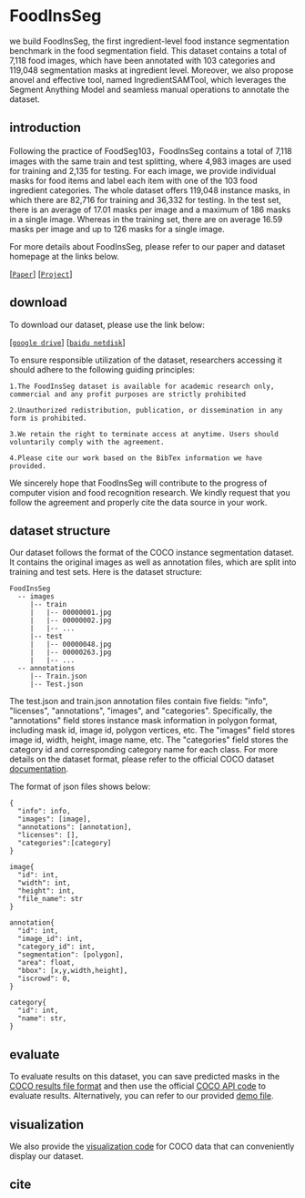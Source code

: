 # FoodInsSeg

we build FoodInsSeg, the first ingredient-level food instance segmentation benchmark in the food segmentation field. This dataset contains a total of 7,118 food images, which have been annotated with 103 categories and 119,048 segmentation masks at ingredient level. Moreover, we also propose anovel and effective tool, named IngredientSAMTool, which leverages the Segment Anything Model and seamless manual operations to annotate the dataset.

## introduction

Following the practice of FoodSeg103，FoodInsSeg contains a total of 7,118 images with the same train and test splitting, where 4,983 images are used for training and 2,135 for testing. For each image, we provide individual masks for food items and label each item with one of the 103 food ingredient categories. The whole dataset offers 119,048 instance masks, in which there are 82,716 for training and 36,332 for testing. In the test set, there is an average of 17.01 masks per image and a maximum of 186 masks in a single image. Whereas in the training set, there are on average 16.59 masks per image and up to 126 masks for a single image.

For more details about FoodInsSeg, please refer to our paper and dataset homepage at the links below. 

[[`Paper`]()] 
[[`Project`](https://laura990501.github.io/FoodInsSeg_dataset/)]
## download
To download our dataset, please use the link below:

[[`google drive`](https://drive.google.com/drive/folders/19ooGlULRv1BNXS9_ZS2NdlXWewVI6ORX)]
[[`baidu netdisk`](https://pan.baidu.com/share/init?surl=Rdb8CHZclrmf5-Gy1xZQ0w&pwd=vzxj)]

To ensure responsible utilization of the dataset, researchers accessing it should adhere to the following guiding principles:

    1.The FoodInsSeg dataset is available for academic research only, commercial and any profit purposes are strictly prohibited
    
    2.Unauthorized redistribution, publication, or dissemination in any form is prohibited.
    
    3.We retain the right to terminate access at anytime. Users should voluntarily comply with the agreement.
    
    4.Please cite our work based on the BibTex information we have provided.

We sincerely hope that FoodInsSeg will contribute to the progress of computer vision and food recognition research. We kindly request that you follow the agreement and properly cite the data source in your work.
## dataset structure

Our dataset follows the format of the COCO instance segmentation dataset. It contains the original images as well as annotation files, which are split into training and test sets. Here is the dataset structure: 
````
FoodInsSeg
  -- images
     |-- train
     |   |-- 00000001.jpg
     |   |-- 00000002.jpg 
     |   |-- ...  
     |-- test
     |   |-- 00000048.jpg
     |   |-- 00000263.jpg
     |   |-- ... 
  -- annotations
     |-- Train.json
     |-- Test.json
````

The test.json and train.json annotation files contain five fields: "info", "licenses", "annotations", "images", and "categories". Specifically, the "annotations" field stores instance mask information in polygon format, including mask id, image id, polygon vertices, etc. The "images" field stores image id, width, height, image name, etc. The "categories" field stores the category id and corresponding category name for each class. For more details on the dataset format, please refer to the official COCO dataset [documentation](https://cocodataset.org/#format-data). 

The format of json files shows below:

````
{
  "info": info,
  "images": [image],
  "annotations": [annotation],
  "licenses": [],
  "categories":[category]
}

image{
  "id": int,
  "width": int,
  "height": int,
  "file_name": str
}

annotation{
  "id": int,
  "image_id": int,
  "category_id": int,
  "segmentation": [polygon],
  "area": float,
  "bbox": [x,y,width,height],
  "iscrowd": 0,
}

category{
  "id": int,
  "name": str,
}
````

## evaluate

To evaluate results on this dataset, you can save predicted masks in the [COCO results file format](https://cocodataset.org/#format-results) and then use the official [COCO API code](https://github.com/cocodataset/cocoapi/blob/master/PythonAPI/pycocotools/cocoeval.py) to evaluate results. Alternatively, you can refer to our provided [demo file](https://github.com/jamesjg/FoodInsSeg/blob/main/eval.py).

## visualization

We also provide the [visualization code](https://github.com/jamesjg/FoodInsSeg/blob/main/visualize.py) for COCO data that can conveniently display our dataset.

## cite 
